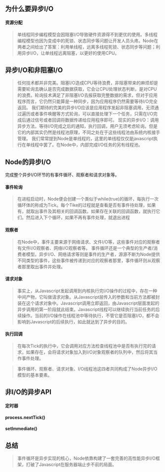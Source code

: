 
## 为什么要异步I/O

#### 资源分配
>单线程同步编程模型会因阻塞I/O导致硬件资源得不到更优的使用。多线程编程模型也因为变成中的死锁、状态同步等问题让开发人员头疼。Node在两者之间给出了答案：利用单线程，远离多线程死锁、状态同步等问题；利用异步I/O，让单线程远离阻塞，以更好的使用CPU。

## 异步I/O和非阻塞I/O
>任何技术都并非完美。阻塞I/O造成CPU等待浪费，非阻塞带来的麻烦却是需要轮询去确认是否完成数据获取，它会让CPU处理状态判断，是对CPU的浪费。轮询技术满足了非阻塞I/O去报获取完整数据的需求，但对于应用程序而言，它仍然只能算是一种同步，因为应用程序仍然需要等待I/O完全返回。
>我们期待的完美的异步I/O应该是应用程序发起非阻塞调用，无须通过遍历或者事件唤醒等方式轮询，可以直接处理下一个任务，只需在I/O完成后通过信号或者回调将数据传递给应用程序即可。
>现实的异步I/O：调用异步方法，等待I/O完成之后的通知，执行回调，用户无须考虑轮询。但是它的内部其实仍然是线程池原理，不同之处在于这些线程池由系统内核接手管理。
>我们常常提到Node是单线程的，这里的单线程仅仅是javascript执行在单线程中罢了。在Node中，内部完成I/O任务的另有线程池。

## Node的异步I/O
  
  完成整个异步I/O环节的有事件循环、观察者和请求对象等。
  
#### 事件轮询
>在进程启动时，Node便会创建一个类似于while(true)的循环，每执行一次循环体的称成为Tick。每个Tike的过程就是查看是否有事件待处理，如果有，就取出事件及其相关的回调函数。如果存在关联的回调函数，就执行它们。然后进入下个循环，如果不再有事件处理，就退出进程

#### 观察者
>在Node中，事件主要来源于网络请求、文件I/O等，这些事件对应的观察者有文件I/O观察者、网络I/O观察者等。
>事件循环还是一个典型的生产者/消费者模型。异步I/O、网络请求等则是事件的生产者，源源不断为Node提供不同类型的事件，这些事件被传递到对应的观察者那里，事件循环则从观察者那里取出事件并处理。

#### 请求对象

>事实上，从Javascript发起调用到内核执行完I/O操作的过程中，存在一种中间产物，它叫做请求对象。从Javascript层传入的参数和当前方法都被封装在这个请求对象中。Javascript调用立即返回，由Javascript层面发起的异步调用的第一阶段就此结束。Javascript线程可以继续执行当前任务的后续操作。当前的I/O操作在线程池中等待执行，不管它是否阻塞I/O，都不会影响到Javascript的后续执行，如此就达到了异步的目的。

#### 执行回调

>在每次Tick的执行中，它会调用对应方法检查线程池中是否有执行完的请求，如果存在，会将请求对象加入到I/O对象观察者的队列中，然后将其当作事件处理。

>事件循环、观察者、请求对象、I/O线程池这四者共同构成了Node异步I/O模型的基本要素。

## 非I/O的异步API

#### 定时器

#### process.nextTick()

#### setImmediate()

## 总结
>事件循环是异步实现的核心，Node依靠构建了一套完善的高性能异步I/O框架，打破了Javascript在服务器端止步不前的局面。
